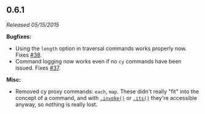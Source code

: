 ## 0.6.1

_Released 05/15/2015_

**Bugfixes:**

- Using the `length` option in traversal commands works properly now. Fixes [#38](https://github.com/cypress-io/cypress/issues/38).
- Command logging now works even if no `cy` commands have been issued. Fixes [#37](https://github.com/cypress-io/cypress/issues/37).

**Misc:**

- Removed cy proxy commands: `each`, `map`. These didn't really "fit" into the concept of a command, and with [`.invoke()`](/api/commands/invoke) or [`.its()`](/api/commands/its) they're accessible anyway, so nothing is really lost.
